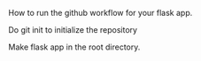 How to run the github workflow for your flask app.

Do
git init
to initialize the repository

Make flask app in the root directory.
